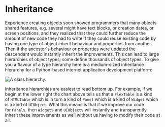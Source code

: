 # Inheritance

Experience creating objects soon showed programmers that many objects
shared features, e.g. several might have text blocks, or creation dates,
or screen positions, and they realized that they could further reduce
the amount of new code they had to write if they could reuse existing
code by having one type of object _inherit_ behaviour and properties
from another. Then if the ancestor's behaviour or properties were
updated the descendant would instantly inherit the improvements. This
can lead to large hierarchies of object types; some define thousands of
object types. To give you a flavour of a type hierarchy here is a
medium-sized inheritance hierarchy for a Python-based internet
application development platform:

![A class
hierarchy.](03_ui_class_hierarchy.png)

Inheritance hierarchies are easiest to read bottom up. For example, if
we begin at the lower right the chart above tells us that
a `FlexTable` is a kind of `HTMLTable` which is in turn a kind
of `Panel` which is a kind of `Widget` which is a kind of `UIObject`.
What this means is that if we improve our code for `Panel`s, then `Widget`s
and `UIObject`s will instantly and transparently inherit these
improvements as well without us having to modify their code at all.
